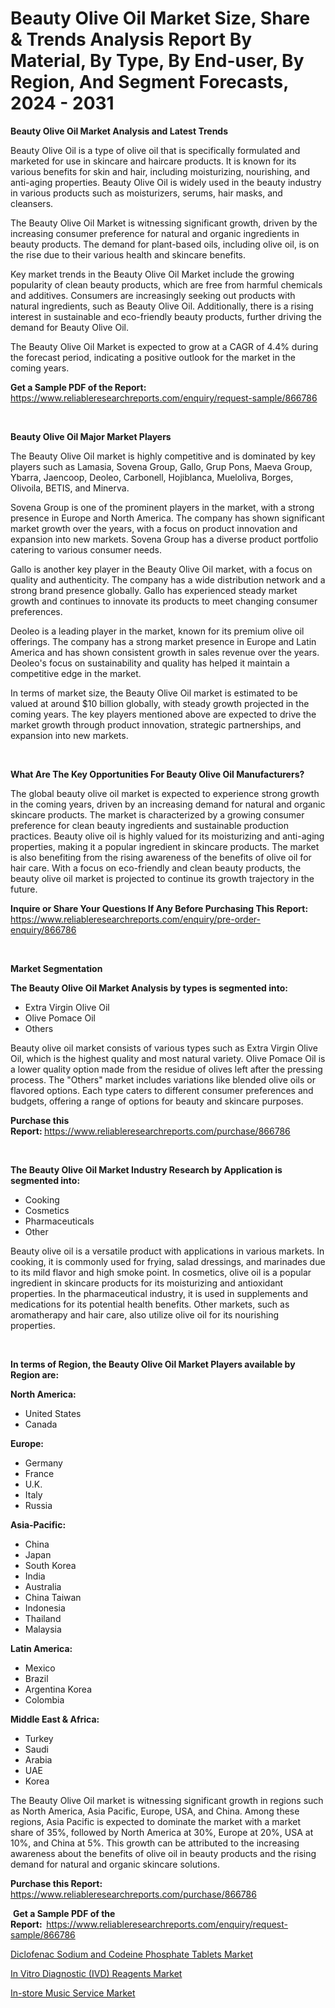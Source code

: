 <p><h1>Beauty Olive Oil Market Size, Share & Trends Analysis Report By Material, By Type, By End-user, By Region, And Segment Forecasts, 2024 - 2031</h1></p><p><strong>Beauty Olive Oil Market Analysis and Latest Trends</strong></p>
<p><p>Beauty Olive Oil is a type of olive oil that is specifically formulated and marketed for use in skincare and haircare products. It is known for its various benefits for skin and hair, including moisturizing, nourishing, and anti-aging properties. Beauty Olive Oil is widely used in the beauty industry in various products such as moisturizers, serums, hair masks, and cleansers.</p><p>The Beauty Olive Oil Market is witnessing significant growth, driven by the increasing consumer preference for natural and organic ingredients in beauty products. The demand for plant-based oils, including olive oil, is on the rise due to their various health and skincare benefits.</p><p>Key market trends in the Beauty Olive Oil Market include the growing popularity of clean beauty products, which are free from harmful chemicals and additives. Consumers are increasingly seeking out products with natural ingredients, such as Beauty Olive Oil. Additionally, there is a rising interest in sustainable and eco-friendly beauty products, further driving the demand for Beauty Olive Oil.</p><p>The Beauty Olive Oil Market is expected to grow at a CAGR of 4.4% during the forecast period, indicating a positive outlook for the market in the coming years.</p></p>
<p><strong>Get a Sample PDF of the Report:&nbsp;</strong> <a href="https://www.reliableresearchreports.com/enquiry/request-sample/866786">https://www.reliableresearchreports.com/enquiry/request-sample/866786</a></p>
<p>&nbsp;</p>
<p><strong>Beauty Olive Oil Major Market Players</strong></p>
<p><p>The Beauty Olive Oil market is highly competitive and is dominated by key players such as Lamasia, Sovena Group, Gallo, Grup Pons, Maeva Group, Ybarra, Jaencoop, Deoleo, Carbonell, Hojiblanca, Mueloliva, Borges, Olivoila, BETIS, and Minerva.</p><p>Sovena Group is one of the prominent players in the market, with a strong presence in Europe and North America. The company has shown significant market growth over the years, with a focus on product innovation and expansion into new markets. Sovena Group has a diverse product portfolio catering to various consumer needs.</p><p>Gallo is another key player in the Beauty Olive Oil market, with a focus on quality and authenticity. The company has a wide distribution network and a strong brand presence globally. Gallo has experienced steady market growth and continues to innovate its products to meet changing consumer preferences.</p><p>Deoleo is a leading player in the market, known for its premium olive oil offerings. The company has a strong market presence in Europe and Latin America and has shown consistent growth in sales revenue over the years. Deoleo's focus on sustainability and quality has helped it maintain a competitive edge in the market.</p><p>In terms of market size, the Beauty Olive Oil market is estimated to be valued at around $10 billion globally, with steady growth projected in the coming years. The key players mentioned above are expected to drive the market growth through product innovation, strategic partnerships, and expansion into new markets.</p></p>
<p>&nbsp;</p>
<p><strong>What Are The Key Opportunities For Beauty Olive Oil Manufacturers?</strong></p>
<p><p>The global beauty olive oil market is expected to experience strong growth in the coming years, driven by an increasing demand for natural and organic skincare products. The market is characterized by a growing consumer preference for clean beauty ingredients and sustainable production practices. Beauty olive oil is highly valued for its moisturizing and anti-aging properties, making it a popular ingredient in skincare products. The market is also benefiting from the rising awareness of the benefits of olive oil for hair care. With a focus on eco-friendly and clean beauty products, the beauty olive oil market is projected to continue its growth trajectory in the future.</p></p>
<p><strong>Inquire or Share Your Questions If Any Before Purchasing This Report:</strong> <a href="https://www.reliableresearchreports.com/enquiry/pre-order-enquiry/866786">https://www.reliableresearchreports.com/enquiry/pre-order-enquiry/866786</a></p>
<p>&nbsp;</p>
<p><strong>Market Segmentation</strong></p>
<p><strong>The Beauty Olive Oil Market Analysis by types is segmented into:</strong></p>
<p><ul><li>Extra Virgin Olive Oil</li><li>Olive Pomace Oil</li><li>Others</li></ul></p>
<p><p>Beauty olive oil market consists of various types such as Extra Virgin Olive Oil, which is the highest quality and most natural variety. Olive Pomace Oil is a lower quality option made from the residue of olives left after the pressing process. The "Others" market includes variations like blended olive oils or flavored options. Each type caters to different consumer preferences and budgets, offering a range of options for beauty and skincare purposes.</p></p>
<p><strong>Purchase this Report:&nbsp;</strong><a href="https://www.reliableresearchreports.com/purchase/866786">https://www.reliableresearchreports.com/purchase/866786</a></p>
<p>&nbsp;</p>
<p><strong>The Beauty Olive Oil Market Industry Research by Application is segmented into:</strong></p>
<p><ul><li>Cooking</li><li>Cosmetics</li><li>Pharmaceuticals</li><li>Other</li></ul></p>
<p><p>Beauty olive oil is a versatile product with applications in various markets. In cooking, it is commonly used for frying, salad dressings, and marinades due to its mild flavor and high smoke point. In cosmetics, olive oil is a popular ingredient in skincare products for its moisturizing and antioxidant properties. In the pharmaceutical industry, it is used in supplements and medications for its potential health benefits. Other markets, such as aromatherapy and hair care, also utilize olive oil for its nourishing properties.</p></p>
<p>&nbsp;</p>
<p><strong>In terms of Region, the Beauty Olive Oil Market Players available by Region are:</strong></p>
<p>
    <p> <strong> North America: </strong>
        <ul>
            <li>United States</li>
            <li>Canada</li>
        </ul>
        </p> 
    <p> <strong> Europe: </strong>
        <ul>
            <li>Germany</li>
            <li>France</li>
            <li>U.K.</li>
            <li>Italy</li>
            <li>Russia</li>
        </ul>
        </p> 
    <p> <strong> Asia-Pacific: </strong>
        <ul>
            <li>China</li>
            <li>Japan</li>
            <li>South Korea</li>
            <li>India</li>
            <li>Australia</li>
            <li>China Taiwan</li>
            <li>Indonesia</li>
            <li>Thailand</li>
            <li>Malaysia</li>
        </ul>
        </p> 
    <p> <strong> Latin America: </strong>
        <ul>
            <li>Mexico</li>
            <li>Brazil</li>
            <li>Argentina Korea</li>
            <li>Colombia</li>
        </ul>
        </p> 
    <p> <strong> Middle East & Africa: </strong>
        <ul>
            <li>Turkey</li>
            <li>Saudi</li>
            <li>Arabia</li>
            <li>UAE</li>
            <li>Korea</li>
        </ul>
    </p>
    </p>
<p><p>The Beauty Olive Oil market is witnessing significant growth in regions such as North America, Asia Pacific, Europe, USA, and China. Among these regions, Asia Pacific is expected to dominate the market with a market share of 35%, followed by North America at 30%, Europe at 20%, USA at 10%, and China at 5%. This growth can be attributed to the increasing awareness about the benefits of olive oil in beauty products and the rising demand for natural and organic skincare solutions.</p></p>
<p><strong>Purchase this Report: </strong><a href="https://www.reliableresearchreports.com/purchase/866786">https://www.reliableresearchreports.com/purchase/866786</a></p>
<p>&nbsp;<strong>Get a Sample PDF of the Report:&nbsp;&nbsp;</strong><a href="https://www.reliableresearchreports.com/enquiry/request-sample/866786">https://www.reliableresearchreports.com/enquiry/request-sample/866786</a></p>
<p><strong></strong></p>
<p><p><a href="https://view.publitas.com/reportprime-1/diclofenac-sodium-and-codeine-phosphate-tablets-market-size-market-share-and-global-market-analysis-report-2024-2031/">Diclofenac Sodium and Codeine Phosphate Tablets Market</a></p><p><a href="https://view.publitas.com/reportprime-1/global-in-vitro-diagnostic-ivd-reagents-market-by-types-applications-and-major-players-with-regional-growth-rate-analysis-and-development-situation-from-2024-to-2031/">In Vitro Diagnostic (IVD) Reagents Market</a></p><p><a href="https://view.publitas.com/reportprime-1/in-store-music-service-market-size-furnishes-valuable-information-encompassing-market-share-market-trends-and-projections-spanning-from-2024-to-2031/">In-store Music Service Market</a></p></p>